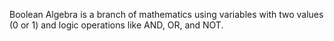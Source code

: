 Boolean Algebra is a branch of mathematics using variables with two values (0 or 1) and logic operations like AND, OR, and NOT.